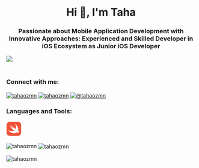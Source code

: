 <h1 align="center">Hi 👋, I'm Taha</h1>
<h3 align="center">Passionate about Mobile Application Development with Innovative Approaches: Experienced and Skilled Developer in iOS Ecosystem as Junior iOS Developer</h3>
<img src="https://user-images.githubusercontent.com/74038190/225813708-98b745f2-7d22-48cf-9150-083f1b00d6c9.gif" width="800">
<br><br>
<h3 align="left">Connect with me:</h3>
<p align="left">
<a href="https://linkedin.com/in/tahaozmn" target="blank"><img align="center" src="https://raw.githubusercontent.com/rahuldkjain/github-profile-readme-generator/master/src/images/icons/Social/linked-in-alt.svg" alt="tahaozmn" height="30" width="40" /></a>
<a href="https://instagram.com/tahaozmn" target="blank"><img align="center" src="https://raw.githubusercontent.com/rahuldkjain/github-profile-readme-generator/master/src/images/icons/Social/instagram.svg" alt="tahaozmn" height="30" width="40" /></a>
<a href="https://medium.com/@tahaozmn" target="blank"><img align="center" src="https://raw.githubusercontent.com/rahuldkjain/github-profile-readme-generator/master/src/images/icons/Social/medium.svg" alt="@tahaozmn" height="30" width="40" /></a>
</p>

<h3 align="left">Languages and Tools:</h3>
<p align="left"> <a href="https://developer.apple.com/swift/" target="_blank" rel="noreferrer"> <img src="https://raw.githubusercontent.com/devicons/devicon/master/icons/swift/swift-original.svg" alt="swift" width="40" height="40"/> </a> </p>

<p><img align="left" src="https://github-readme-stats.vercel.app/api/top-langs?username=tahaozmn&show_icons=true&locale=en&layout=compact" alt="tahaozmn" /></p>

<p>&nbsp;<img align="center" src="https://github-readme-stats.vercel.app/api?username=tahaozmn&show_icons=true&locale=en" alt="tahaozmn" /></p>

<p><img align="center" src="https://github-readme-streak-stats.herokuapp.com/?user=tahaozmn&" alt="tahaozmn" /></p>
